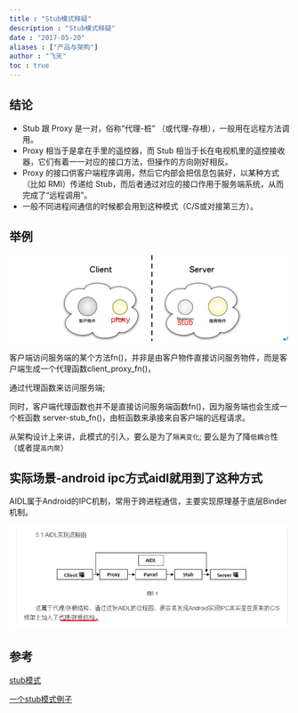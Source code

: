 ```yaml
---
title : "Stub模式释疑"
description : "Stub模式释疑"
date : "2017-05-20"
aliases : ["产品与架构"]
author : "飞天"
toc : true
---
```




## 结论

- Stub 跟 Proxy 是一对，俗称“代理-桩” （或代理-存根），一般用在远程方法调用。
- Proxy 相当于是拿在手里的遥控器，而 Stub 相当于长在电视机里的遥控接收器，它们有着一一对应的接口方法，但操作的方向刚好相反。
- Proxy 的接口供客户端程序调用，然后它内部会把信息包装好，以某种方式（比如 RMI）传递给 Stub，而后者通过对应的接口作用于服务端系统，从而完成了“远程调用”。
- 一般不同进程间通信的时候都会用到这种模式（C/S或对接第三方）。

## 举例



![img](20160525193918016_5614343473728868123.png)



客户端访问服务端的某个方法fn()，并非是由客户物件直接访问服务物件，而是客户端生成一个代理函数client_proxy_fn()，

通过代理函数来访问服务端;

同时，客户端代理函数也并不是直接访问服务端函数fn()，因为服务端也会生成一个桩函数 server-stub_fn()，由桩函数来承接来自客户端的远程请求。

从架构设计上来讲，此模式的引入，要么是为了`隔离变化`; 要么是为了降`低耦合`性（或者提`高内聚`）

## 实际场景-android ipc方式aidl就用到了这种方式

AIDL属于Android的IPC机制，常用于跨进程通信，主要实现原理基于底层Binder机制。



![img](20160525193826181_8880268711864365948.png)



## 参考

[stub模式](https://blog.csdn.net/zhangyongfeiyong/article/details/77869590)

[一个stub模式例子](https://blog.csdn.net/u014002667/article/details/78989882)